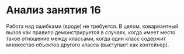 # Анализ занятия 16

Работа над ошибками (вроде) не требуется. 
В целом, ковариантный вызов как правило демонстрируется в случаях, когда имеет место такое отношение между
классами, когда один класс содержит множество объектов другого класса (выступает как контейнер).
